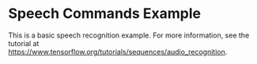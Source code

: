 # Speech Commands Example

This is a basic speech recognition example. For more information, see the
tutorial at https://www.tensorflow.org/tutorials/sequences/audio_recognition.
